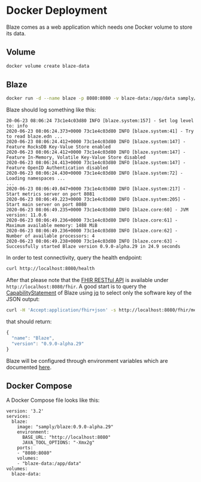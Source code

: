 # Docker Deployment

Blaze comes as a web application which needs one Docker volume to store its data.

## Volume

```bash
docker volume create blaze-data
```

## Blaze

```bash
docker run -d --name blaze -p 8080:8080 -v blaze-data:/app/data samply/blaze:0.9.0-alpha.29
```

Blaze should log something like this:

```text
20-06-23 08:06:24 73c1e4c03d80 INFO [blaze.system:157] - Set log level to: info
2020-06-23 08:06:24.373+0000 73c1e4c03d80 INFO [blaze.system:41] - Try to read blaze.edn ...
2020-06-23 08:06:24.412+0000 73c1e4c03d80 INFO [blaze.system:147] - Feature RocksDB Key-Value Store enabled
2020-06-23 08:06:24.412+0000 73c1e4c03d80 INFO [blaze.system:147] - Feature In-Memory, Volatile Key-Value Store disabled
2020-06-23 08:06:24.413+0000 73c1e4c03d80 INFO [blaze.system:147] - Feature OpenID Authentication disabled
2020-06-23 08:06:24.430+0000 73c1e4c03d80 INFO [blaze.system:72] - Loading namespaces ...
...
2020-06-23 08:06:49.047+0000 73c1e4c03d80 INFO [blaze.system:217] - Start metrics server on port 8081
2020-06-23 08:06:49.223+0000 73c1e4c03d80 INFO [blaze.system:205] - Start main server on port 8080
2020-06-23 08:06:49.235+0000 73c1e4c03d80 INFO [blaze.core:60] - JVM version: 11.0.6
2020-06-23 08:06:49.236+0000 73c1e4c03d80 INFO [blaze.core:61] - Maximum available memory: 1488 MiB
2020-06-23 08:06:49.236+0000 73c1e4c03d80 INFO [blaze.core:62] - Number of available processors: 4
2020-06-23 08:06:49.238+0000 73c1e4c03d80 INFO [blaze.core:63] - Successfully started Blaze version 0.9.0-alpha.29 in 24.9 seconds
```

In order to test connectivity, query the health endpoint:

```bash
curl http://localhost:8080/health
```

After that please note that the [FHIR RESTful API](https://www.hl7.org/fhir/http.html) is available under `http://localhost:8080/fhir`. A good start is to query the [CapabilityStatement](https://www.hl7.org/fhir/capabilitystatement.html) of Blaze using [jq](https://stedolan.github.io/jq/) to select only the software key of the JSON output:

```bash
curl -H 'Accept:application/fhir+json' -s http://localhost:8080/fhir/metadata | jq .software
```

that should return:

```javascript
{
  "name": "Blaze",
  "version": "0.9.0-alpha.29"
}
```

Blaze will be configured through environment variables which are documented [here](environment-variables.md).

## Docker Compose

A Docker Compose file looks like this:

```text
version: '3.2'
services:
  blaze:
    image: "samply/blaze:0.9.0-alpha.29"
    environment:
      BASE_URL: "http://localhost:8080"
      JAVA_TOOL_OPTIONS: "-Xmx2g"
    ports:
    - "8080:8080"
    volumes:
    - "blaze-data:/app/data"
volumes:
  blaze-data:
```

